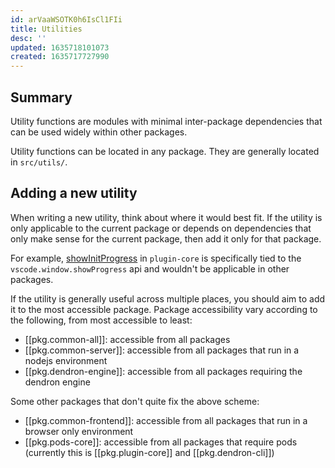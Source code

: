 ```yaml
---
id: arVaaWSOTK0h6IsCl1FIi
title: Utilities
desc: ''
updated: 1635718101073
created: 1635717727990
---
```


## Summary

Utility functions are modules with minimal inter-package dependencies that can be used widely within other packages.

Utility functions can be located in any package. They are generally located in `src/utils/`.


## Adding a new utility

When writing a new utility, think about where it would best fit. If the utility is only applicable to the current package or depends on dependencies that only make sense for the current package, then add it only for that package. 

For example, [showInitProgress](https://github.com/dendronhq/dendron/blob/b9c3a8994a3d068dc65ba8afb9f06abbeaa8c195/packages/plugin-core/src/utils.ts#L605) in `plugin-core` is specifically tied to the `vscode.window.showProgress` api and wouldn't be applicable in other packages. 

If the utility is generally useful across multiple places, you should aim to add it to the most accessible package. Package accessibility vary according to the following, from most accessible to least:

- [[pkg.common-all]]: accessible from all packages
- [[pkg.common-server]]: accessible from all packages that run in a nodejs environment
- [[pkg.dendron-engine]]: accessible from all packages requiring the dendron engine

Some other packages that don't quite fix the above scheme:
- [[pkg.common-frontend]]: accessible from all packages that run in a browser only environment
- [[pkg.pods-core]]: accessible from all packages that require pods (currently this is [[pkg.plugin-core]] and [[pkg.dendron-cli]])